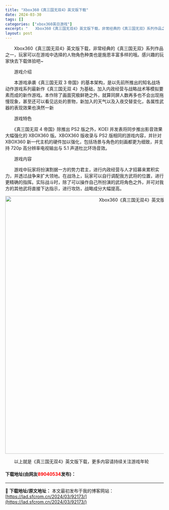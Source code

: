 ```yaml
---
title: "Xbox360《真三国无双4》英文版下载"
date: 2024-03-30
tags: []
categories: ["xbox360英日游戏"]
excerpt: "　　Xbox360《真三国无双4》英文版下载，非常经典的《真三国无双》系列作品之一，玩家可以在游戏中选择的人物角色种类也是施恩丰富多样的哦。感兴趣的玩家快去下载体验吧~ 　　游戏介绍 　　本游戏承袭《真三国无双 3 帝国》的基本架构，是以先前所推出的知名战场动作游戏系列最新作《真三国无双 4》为基础&hellip;"
layout: post
---
```


 <p>　　Xbox360《真三国无双4》英文版下载，非常经典的《真三国无双》系列作品之一，玩家可以在游戏中选择的人物角色种类也是施恩丰富多样的哦。感兴趣的玩家快去下载体验吧~</p> <p>　　游戏介绍</p> <p>　　本游戏承袭《真三国无双 3 帝国》的基本架构，是以先前所推出的知名战场动作游戏系列最新作《真三国无双 4》为基础，加入内政经营与战略战术等模拟要素而成的新作游戏。本作除了画面究极鲜艳之外，就算同屏人数再多也不会出现拖慢现象，甚至还可以看见远处的景物，新加入的天气以及入夜交替变化，各属性武器的表现效果也涣然一新</p> <p>　　游戏特色</p> <p>　　《真三国无双 4 帝国》除推出 PS2 版之外，KOEI 并发表将同步推出影音效果大幅强化的 XBOX360 版。XBOX360 版收录与 PS2 版相同的游戏内容，并针对 XBOX360 新一代主机的硬件加以强化，包括场景与角色的刻画都更为细致，并支持 720p 高分辨率电视输出与 5.1 声道杜比环场音效。</p> <p>　　游戏内容</p> <p>　　游戏中玩家将扮演割据一方的势力君主，进行内政经营与人才招募来累积实力，并透过战争来扩大领地。在战场上，玩家可以自行调配我方武将的位置，进行更精确的指挥。实际战斗时，除了可以操作自己所扮演的武将角色之外，并可对我方的其他武将直接下达指示，进行攻防，战略成分大幅提高。</p> <p align="center"><img align="" border="0" src="https://lad.sfcrom.cn/wp-content/uploads/2024/03/20240330_6607d50a0a011.jpg" width="817" alt="Xbox360《真三国无双4》英文版下载" /></p> <p>　　以上就是《真三国无双4》英文版下载，更多内容请持续关注游戏年轮</p> <p><h4>下载地址(由网友<font color="red">89040534</font>发布)：</h4></p> 

---
📖 **下载地址/原文地址：** 本文最初发布于我的博客网站：[https://lad.sfcrom.cn/2024/03/92173/](https://lad.sfcrom.cn/2024/03/92173/)
